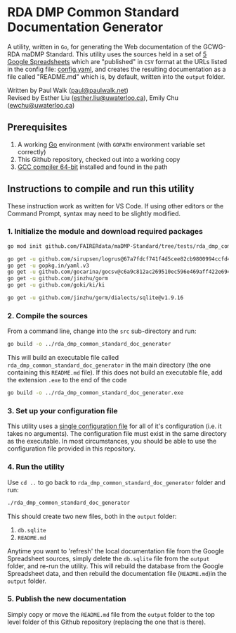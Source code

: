 # RDA DMP Common Standard Documentation Generator

A utility, written in `Go`, for generating the Web documentation of the GCWG-RDA maDMP Standard. This utility uses the sources held in a set of [5 Google Spreadsheets](https://docs.google.com/spreadsheets/d/e/2PACX-1vTLLFvV7jnRCAdef34_JgN6py7GPNQGZkizXr6dEUW-X2oEA_AZQXLjrQxHcHZZsIMWQCS3mqOPxlKx/pub?gid=750759343#) which are "published" in `CSV` format at the URLs listed in the config file: [config.yaml](config.yaml), and creates the resulting documentation as a file called "README.md" which is, by default, written into the `output` folder.

Written by Paul Walk (paul@paulwalk.net)\
Revised by Esther Liu (esther.liu@uwaterloo.ca), Emily Chu (ewchu@uwaterloo.ca)

## Prerequisites

1. A working [Go](https://golang.org) environment (with `GOPATH` environment variable set correctly)
2. This Github repository, checked out into a working copy
3. [GCC compiler 64-bit](https://jmeubank.github.io/tdm-gcc/) installed and found in the path 

## Instructions to compile and run this utility

These instruction work as written for VS Code. If using other editors or the Command Prompt, syntax may need to be slightly modified. 

### 1. Initialize the module and download required packages
```bash
go mod init github.com/FAIRERdata/maDMP-Standard/tree/tests/rda_dmp_common_standard_doc_generator

go get -u github.com/sirupsen/logrus@67a7fdcf741f4d5cee82cb9800994ccfd4393ad0
go get -u gopkg.in/yaml.v3
go get -u github.com/gocarina/gocsv@c6a9c812ac269510ec596e469aff422e694ec6fd
go get -u github.com/jinzhu/gorm
go get -u github.com/goki/ki/ki

go get -u github.com/jinzhu/gorm/dialects/sqlite@v1.9.16
```

### 2. Compile the sources

From a command line, change into the `src` sub-directory and run:

```bash
go build -o ../rda_dmp_common_standard_doc_generator
```

This will build an executable file called `rda_dmp_common_standard_doc_generator` in the main directory (the one containing this `README.md` file). If this does not build an executable file, add the extension `.exe` to the end of the code 
```bash
go build -o ../rda_dmp_common_standard_doc_generator.exe
```

### 3. Set up your configuration file

This utility uses a [single configuration file](config.yaml) for all of it's configuration (i.e. it takes no arguments). The configuration file must exist in the same directory as the executable. In most circumstances, you should be able to use the configuration file provided in this repository.

### 4. Run the utility

Use `cd ..` to go back to `rda_dmp_common_standard_doc_generator` folder and run: 

```bash
./rda_dmp_common_standard_doc_generator
```

This should create two new files, both in the `output` folder:

1. `db.sqlite`
2. `README.md`

Anytime you want to 'refresh' the local documentation file from the Google Spreadsheet sources, simply delete the `db.sqlite` file from the `output` folder, and re-run the utility. This will rebuild the database from the Google Spreadsheet data, and then rebuild the documentation file (`README.md`)in the `output` folder.


### 5. Publish the new documentation
Simply copy or move the `README.md` file from the `output` folder to the top level folder of this Github repository (replacing the one that is there).
